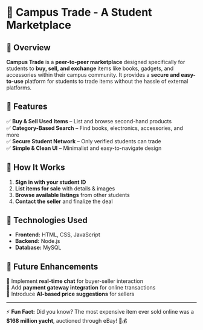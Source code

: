 # 🏪 Campus Trade - A Student Marketplace  

## 📌 Overview  
**Campus Trade** is a **peer-to-peer marketplace** designed specifically for students to **buy, sell, and exchange** items like books, gadgets, and accessories within their campus community. It provides a **secure and easy-to-use** platform for students to trade items without the hassle of external platforms.  

## 🔧 Features  
✅ **Buy & Sell Used Items** – List and browse second-hand products  
✅ **Category-Based Search** – Find books, electronics, accessories, and more  
✅ **Secure Student Network** – Only verified students can trade  
✅ **Simple & Clean UI** – Minimalist and easy-to-navigate design  

## 🚀 How It Works  
1. **Sign in with your student ID**  
2. **List items for sale** with details & images  
3. **Browse available listings** from other students  
4. **Contact the seller** and finalize the deal  

## 📂 Technologies Used  
- **Frontend:** HTML, CSS, JavaScript  
- **Backend:** Node.js 
- **Database:**  MySQL  

## 📌 Future Enhancements  
🔹 Implement **real-time chat** for buyer-seller interaction  
🔹 Add **payment gateway integration** for online transactions  
🔹 Introduce **AI-based price suggestions** for sellers  

---

⚡ **Fun Fact:** Did you know? The most expensive item ever sold online was a **$168 million yacht**, auctioned through eBay! 🚢💰  
